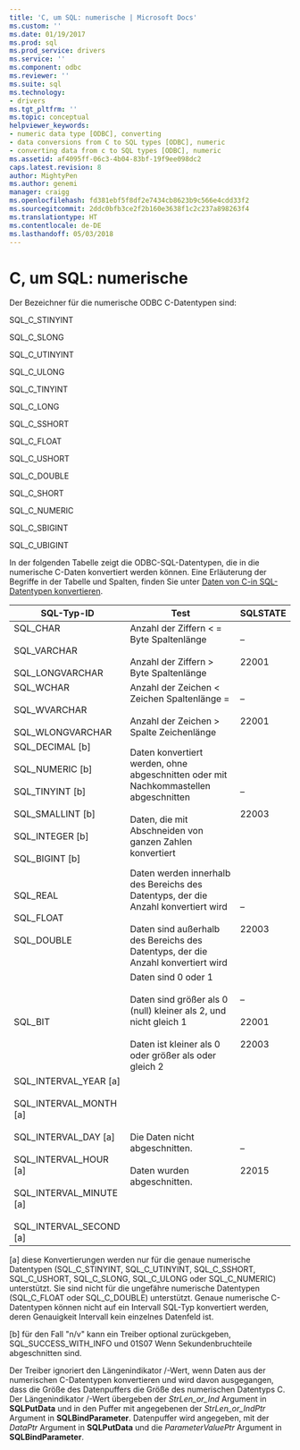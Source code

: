```yaml
---
title: 'C, um SQL: numerische | Microsoft Docs'
ms.custom: ''
ms.date: 01/19/2017
ms.prod: sql
ms.prod_service: drivers
ms.service: ''
ms.component: odbc
ms.reviewer: ''
ms.suite: sql
ms.technology:
- drivers
ms.tgt_pltfrm: ''
ms.topic: conceptual
helpviewer_keywords:
- numeric data type [ODBC], converting
- data conversions from C to SQL types [ODBC], numeric
- converting data from c to SQL types [ODBC], numeric
ms.assetid: af4095ff-06c3-4b04-83bf-19f9ee098dc2
caps.latest.revision: 8
author: MightyPen
ms.author: genemi
manager: craigg
ms.openlocfilehash: fd381ebf5f8df2e7434cb8623b9c566e4cdd33f2
ms.sourcegitcommit: 2ddc0bfb3ce2f2b160e3638f1c2c237a898263f4
ms.translationtype: HT
ms.contentlocale: de-DE
ms.lasthandoff: 05/03/2018
---
```

# <a name="c-to-sql-numeric"></a>C, um SQL: numerische
Der Bezeichner für die numerische ODBC C-Datentypen sind:  
  
 SQL_C_STINYINT  
  
 SQL_C_SLONG  
  
 SQL_C_UTINYINT  
  
 SQL_C_ULONG  
  
 SQL_C_TINYINT  
  
 SQL_C_LONG  
  
 SQL_C_SSHORT  
  
 SQL_C_FLOAT  
  
 SQL_C_USHORT  
  
 SQL_C_DOUBLE  
  
 SQL_C_SHORT  
  
 SQL_C_NUMERIC  
  
 SQL_C_SBIGINT  
  
 SQL_C_UBIGINT  
  
 In der folgenden Tabelle zeigt die ODBC-SQL-Datentypen, die in die numerische C-Daten konvertiert werden können. Eine Erläuterung der Begriffe in der Tabelle und Spalten, finden Sie unter [Daten von C-in SQL-Datentypen konvertieren](../../../odbc/reference/appendixes/converting-data-from-c-to-sql-data-types.md).  
  
|SQL-Typ-ID|Test|SQLSTATE|  
|-------------------------|----------|--------------|  
|SQL_CHAR<br /><br /> SQL_VARCHAR<br /><br /> SQL_LONGVARCHAR|Anzahl der Ziffern < = Byte Spaltenlänge<br /><br /> Anzahl der Ziffern > Byte Spaltenlänge|–<br /><br /> 22001|  
|SQL_WCHAR<br /><br /> SQL_WVARCHAR<br /><br /> SQL_WLONGVARCHAR|Anzahl der Zeichen < Zeichen Spaltenlänge =<br /><br /> Anzahl der Zeichen > Spalte Zeichenlänge|–<br /><br /> 22001|  
|SQL_DECIMAL [b]<br /><br /> SQL_NUMERIC [b]<br /><br /> SQL_TINYINT [b]<br /><br /> SQL_SMALLINT [b]<br /><br /> SQL_INTEGER [b]<br /><br /> SQL_BIGINT [b]|Daten konvertiert werden, ohne abgeschnitten oder mit Nachkommastellen abgeschnitten<br /><br /> Daten, die mit Abschneiden von ganzen Zahlen konvertiert|–<br /><br /> 22003|  
|SQL_REAL<br /><br /> SQL_FLOAT<br /><br /> SQL_DOUBLE|Daten werden innerhalb des Bereichs des Datentyps, der die Anzahl konvertiert wird<br /><br /> Daten sind außerhalb des Bereichs des Datentyps, der die Anzahl konvertiert wird|–<br /><br /> 22003|  
|SQL_BIT|Daten sind 0 oder 1<br /><br /> Daten sind größer als 0 (null) kleiner als 2, und nicht gleich 1<br /><br /> Daten ist kleiner als 0 oder größer als oder gleich 2|–<br /><br /> 22001<br /><br /> 22003|  
|SQL_INTERVAL_YEAR [a]<br /><br /> SQL_INTERVAL_MONTH [a]<br /><br /> SQL_INTERVAL_DAY [a]<br /><br /> SQL_INTERVAL_HOUR [a]<br /><br /> SQL_INTERVAL_MINUTE [a]<br /><br /> SQL_INTERVAL_SECOND [a]|Die Daten nicht abgeschnitten.<br /><br /> Daten wurden abgeschnitten.|–<br /><br /> 22015|  
  
 [a] diese Konvertierungen werden nur für die genaue numerische Datentypen (SQL_C_STINYINT, SQL_C_UTINYINT, SQL_C_SSHORT, SQL_C_USHORT, SQL_C_SLONG, SQL_C_ULONG oder SQL_C_NUMERIC) unterstützt. Sie sind nicht für die ungefähre numerische Datentypen (SQL_C_FLOAT oder SQL_C_DOUBLE) unterstützt. Genaue numerische C-Datentypen können nicht auf ein Intervall SQL-Typ konvertiert werden, deren Genauigkeit Intervall kein einzelnes Datenfeld ist.  
  
 [b] für den Fall "n/v" kann ein Treiber optional zurückgeben, SQL_SUCCESS_WITH_INFO und 01S07 Wenn Sekundenbruchteile abgeschnitten sind.  
  
 Der Treiber ignoriert den Längenindikator /-Wert, wenn Daten aus der numerischen C-Datentypen konvertieren und wird davon ausgegangen, dass die Größe des Datenpuffers die Größe des numerischen Datentyps C. Der Längenindikator /-Wert übergeben der *StrLen_or_Ind* Argument in **SQLPutData** und in den Puffer mit angegebenen der *StrLen_or_IndPtr* Argument in **SQLBindParameter**. Datenpuffer wird angegeben, mit der *DataPtr* Argument in **SQLPutData** und die *ParameterValuePtr* Argument in **SQLBindParameter**.
